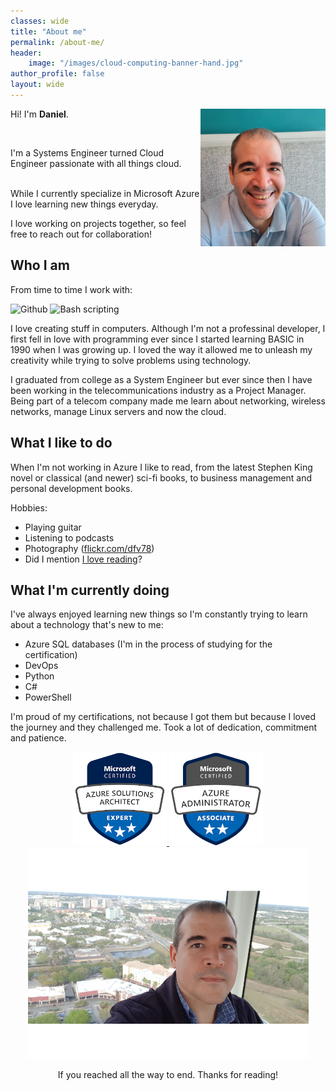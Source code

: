 ```yaml
---
classes: wide
title: "About me"
permalink: /about-me/
header:
    image: "/images/cloud-computing-banner-hand.jpg"
author_profile: false
layout: wide
---
```


<div style="text-align: left">
<img style="float:right" src="../images/danielfv-profile.png" width="200px" />

Hi! I'm <strong>Daniel</strong>.

<br />

I'm a Systems Engineer turned Cloud Engineer passionate with all things cloud.


<br />
While I currently specialize in Microsoft Azure I love learning new things everyday. 

I love working on projects together, so feel free to reach out for collaboration!

</div>

## Who I am
From time to time I work with:

<img src="https://img.icons8.com/material-outlined/50/4a90e2/github.png" title="Github" />
<img src="https://img.icons8.com/ios-glyphs/50/4a90e2/console.png" title="Bash scripting"/>

I love creating stuff in computers. Although I'm not a professinal developer, I first fell in love with programming ever since I started learning BASIC in 1990 when I was growing up. I loved the way it allowed me to unleash my creativity while trying to solve problems using technology.

I graduated from college as a System Engineer but ever since then I have been working in the telecommunications industry as a Project Manager. Being part of a telecom company made me learn about networking, wireless networks, manage Linux servers and now the cloud.

## What I like to do

When I'm not working in Azure I like to read, from the latest Stephen King novel or classical (and newer) sci-fi books, to business management and personal development books.

Hobbies:
- Playing guitar
- Listening to podcasts
- Photography ([flickr.com/dfv78](http://flickr.com/dfv78))
- Did I mention [I love reading](https://www.goodreads.com/review/list/4642546-daniel-fajardo-valenti?shelf=read)? 
## What I'm currently doing
I've always enjoyed learning new things so I'm constantly trying to learn about a technology that's new to me:

- Azure SQL databases (I'm in the process of studying for the certification)
- DevOps
- Python
- C#
- PowerShell
  
I'm proud of my certifications, not because I got them but because I loved the journey and they challenged me. Took a lot of dedication, commitment and patience.

<div style="text-align:center">

<a href src="https://www.credly.com/badges/3af58f84-6309-473b-b64c-8bdb12962e78/linked_in_profile">
<img style="center" src="../images/azure-solutions-architect-expert-150.png" title="Azure Solutions Architect Expert"/>
</a>


<a href src="https://www.credly.com/badges/3a66bedd-5e2b-4674-87f2-3ff2c2a1981e?source=linked_in_profile">
<img style="center" src="../images/azure-administrator-associate-150.png" title="Azure Solutions Architect Expert"/>
</a>

<br />

<img src="../images/daniel-fajardo-valenti_med.png" title="Daniel Fajardo Valenti picture" width="450px" />

<br />

If you reached all the way to end. Thanks for reading!

</div>